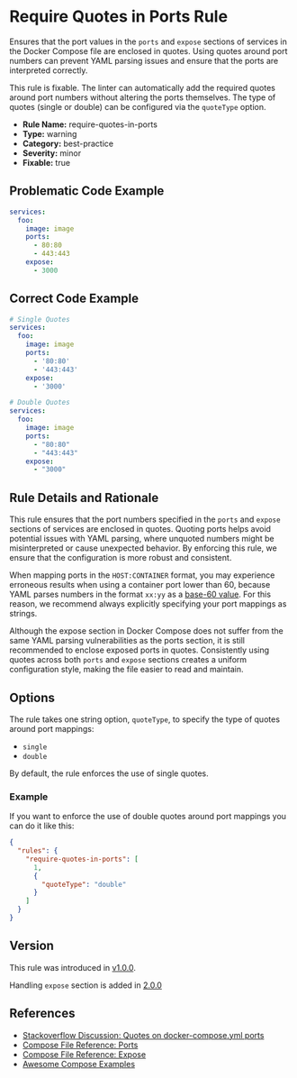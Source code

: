 # Require Quotes in Ports Rule

Ensures that the port values in the `ports` and `expose` sections of services in the Docker Compose file are enclosed in
quotes. Using quotes around port numbers can prevent YAML parsing issues and ensure that the ports are interpreted
correctly.

This rule is fixable. The linter can automatically add the required quotes around port numbers without altering the
ports themselves. The type of quotes (single or double) can be configured via the `quoteType` option.

- **Rule Name:** require-quotes-in-ports
- **Type:** warning
- **Category:** best-practice
- **Severity:** minor
- **Fixable:** true

## Problematic Code Example

```yaml
services:
  foo:
    image: image
    ports:
      - 80:80
      - 443:443
    expose:
      - 3000
```

## Correct Code Example

```yaml
# Single Quotes
services:
  foo:
    image: image
    ports:
      - '80:80'
      - '443:443'
    expose:
      - '3000'
```

```yaml
# Double Quotes
services:
  foo:
    image: image
    ports:
      - "80:80"
      - "443:443"
    expose:
      - "3000"
```

## Rule Details and Rationale

This rule ensures that the port numbers specified in the `ports` and `expose` sections of services are enclosed in
quotes. Quoting ports helps avoid potential issues with YAML parsing, where unquoted numbers might be misinterpreted or
cause unexpected behavior. By enforcing this rule, we ensure that the configuration is more robust and consistent.

When mapping ports in the `HOST:CONTAINER` format, you may experience erroneous results when using a container port
lower than 60, because YAML parses numbers in the format `xx:yy` as a [base-60 value](https://yaml.org/type/float.html).
For this reason, we recommend always explicitly specifying your port mappings as strings.

Although the expose section in Docker Compose does not suffer from the same YAML parsing vulnerabilities as the ports
section, it is still recommended to enclose exposed ports in quotes. Consistently using quotes across both `ports` and
`expose` sections creates a uniform configuration style, making the file easier to read and maintain.

## Options

The rule takes one string option, `quoteType`, to specify the type of quotes around port mappings:

- `single`
- `double`

By default, the rule enforces the use of single quotes.

### Example

If you want to enforce the use of double quotes around port mappings you can do it like this:

```json
{
  "rules": {
    "require-quotes-in-ports": [
      1,
      {
        "quoteType": "double"
      }
    ]
  }
}
```

## Version

This rule was introduced in [v1.0.0](https://github.com/zavoloklom/docker-compose-linter/releases).

Handling `expose` section is added in [2.0.0](https://github.com/zavoloklom/docker-compose-linter/releases)

## References

- [Stackoverflow Discussion: Quotes on docker-compose.yml ports](https://stackoverflow.com/questions/58810789/quotes-on-docker-compose-yml-ports-make-any-difference)
- [Compose File Reference: Ports](https://docker-docs.uclv.cu/compose/compose-file/#ports)
- [Compose File Reference: Expose](https://docs.docker.com/reference/compose-file/services/#expose)
- [Awesome Compose Examples](https://github.com/docker/awesome-compose)
